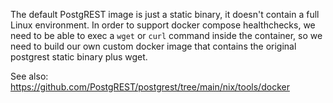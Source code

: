 The default PostgREST image is just a static binary, it doesn't contain a
full Linux environment.  In order to support docker compose healthchecks,
we need to be able to exec a `wget` or `curl` command inside the container,
so we need to build our own custom docker image that contains the original
postgrest static binary plus wget.

See also: https://github.com/PostgREST/postgrest/tree/main/nix/tools/docker
